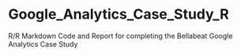 # Google_Analytics_Case_Study_R
R/R Markdown Code and Report for completing the Bellabeat Google Analytics Case Study
